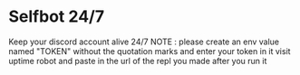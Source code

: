 # Selfbot 24/7
Keep your discord account alive 24/7
NOTE : please create an env value named "TOKEN" without the quotation marks and enter your token in it
visit uptime robot and paste in the url of the repl you made after you run it
